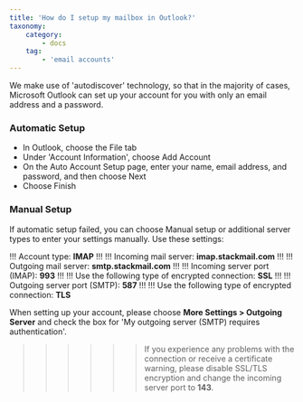 ```yaml
---
title: 'How do I setup my mailbox in Outlook?'
taxonomy:
    category:
        - docs
    tag:
        - 'email accounts'
---
```


We make use of 'autodiscover' technology, so that in the majority of cases, Microsoft Outlook can set up your account for you with only an email address and a password.

### Automatic Setup

- In Outlook, choose the File tab
- Under 'Account Information', choose Add Account
- On the Auto Account Setup page, enter your name, email address, and password, and then choose Next
- Choose Finish

### Manual Setup

If automatic setup failed, you can choose Manual setup or additional server types to enter your settings manually. Use these settings:

!!! Account type: **IMAP**
!!!
!!! Incoming mail server: **imap.stackmail.com**
!!!
!!! Outgoing mail server: **smtp.stackmail.com**
!!!
!!! Incoming server port (IMAP): **993**
!!!
!!! Use the following type of encrypted connection: **SSL**
!!!
!!! Outgoing server port (SMTP): **587**
!!!
!!! Use the following type of encrypted connection: **TLS**

When setting up your account, please choose **More Settings > Outgoing Server** and check the box for 'My outgoing server (SMTP) requires authentication'.

>>>>>> If you experience any problems with the connection or receive a certificate warning, please disable SSL/TLS encryption and change the incoming server port to **143**.